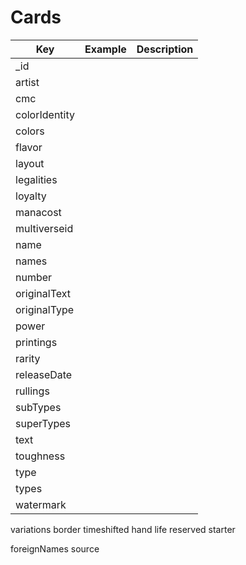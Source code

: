 # Cards

Key | Example | Description
--- | --- | ---
_id | |
artist | |
cmc | |
colorIdentity | |
colors | |
flavor | |
layout | |
legalities | |
loyalty | |
manacost | |
multiverseid | |
name | |
names | |
number | |
originalText | |
originalType | |
power | |
printings | |
rarity | |
releaseDate | |
rullings | |
subTypes | |
superTypes | |
text | |
toughness | |
type | |
types | |
watermark | |


variations
border
timeshifted
hand
life
reserved
starter

foreignNames
source